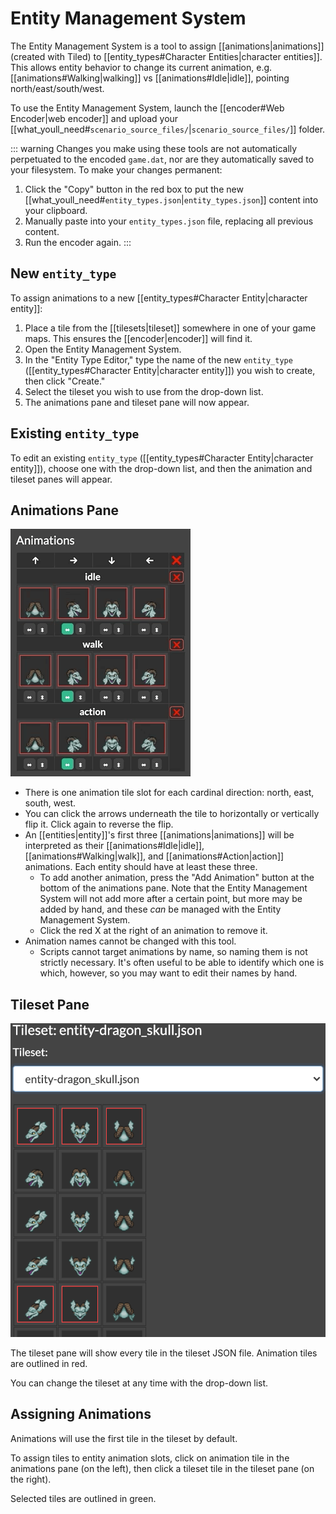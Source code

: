 # Entity Management System

The Entity Management System is a tool to assign [[animations|animations]] (created with Tiled) to [[entity_types#Character Entities|character entities]]. This allows entity behavior to change its current animation, e.g. [[animations#Walking|walking]] vs [[animations#Idle|idle]], pointing north/east/south/west.

To use the Entity Management System, launch the [[encoder#Web Encoder|web encoder]] and upload your [[what_youll_need#`scenario_source_files/`|`scenario_source_files/`]] folder.

::: warning
Changes you make using these tools are not automatically perpetuated to the encoded `game.dat`, nor are they automatically saved to your filesystem. To make your changes permanent:

1. Click the "Copy" button in the red box to put the new [[what_youll_need#`entity_types.json`|`entity_types.json`]] content into your clipboard.
2. Manually paste into your `entity_types.json` file, replacing all previous content.
3. Run the encoder again.
:::

## New `entity_type`

To assign animations to a new [[entity_types#Character Entity|character entity]]:

1. Place a tile from the [[tilesets|tileset]] somewhere in one of your game maps. This ensures the [[encoder|encoder]] will find it.
2. Open the Entity Management System.
3. In the "Entity Type Editor," type the name of the new `entity_type` ([[entity_types#Character Entity|character entity]]) you wish to create, then click "Create."
4. Select the tileset you wish to use from the drop-down list.
5. The animations pane and tileset pane will now appear.

## Existing `entity_type`

To edit an existing `entity_type` ([[entity_types#Character Entity|character entity]]), choose one with the drop-down list, and then the animation and tileset panes will appear.

## Animations Pane

![the web encoder's animations pane](media/mge-encoder-animation-pane.gif)

- There is one animation tile slot for each cardinal direction: north, east, south, west.
- You can click the arrows underneath the tile to horizontally or vertically flip it. Click again to reverse the flip.
- An [[entities|entity]]'s first three [[animations|animations]] will be interpreted as their [[animations#Idle|idle]], [[animations#Walking|walk]], and [[animations#Action|action]] animations. Each entity should have at least these three.
	- To add another animation, press the "Add Animation" button at the bottom of the animations pane. Note that the Entity Management System will not add more after a certain point, but more may be added by hand, and these *can* be managed with the Entity Management System.
	- Click the red X at the right of an animation to remove it.
- Animation names cannot be changed with this tool.
	- Scripts cannot target animations by name, so naming them is not strictly necessary. It's often useful to be able to identify which one is which, however, so you may want to edit their names by hand.

## Tileset Pane

![the web encoder's tileset pane](media/mge-encoder-tileset-pane.png)

The tileset pane will show every tile in the tileset JSON file. Animation tiles are outlined in red.

You can change the tileset at any time with the drop-down list.

## Assigning Animations

Animations will use the first tile in the tileset by default.

To assign tiles to entity animation slots, click on animation tile in the animations pane (on the left), then click a tileset tile in the tileset pane (on the right).

Selected tiles are outlined in green.
